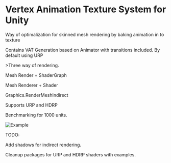 # Vertex Animation Texture System for Unity

Way of optimalization for skinned mesh rendering by baking animation in to texture

Contains VAT Generation based on Animator with transitions included.
By default using URP

<p align="left">>Three way of rendering.</p>
<p align="left">Mesh Render + ShaderGraph</p>
<p align="left">Mesh Renderer + Shader</p>
<p align="left">Graphics.RenderMeshIndirect</p>

<p align="left">Supports URP and HDRP</p>

<p align="left">Benchmarking for 1000 units.</p>

![Example](https://i.imgur.com/557L3e2.png)

<p align="left">TODO:</p>
<p align="left">Add shadows for indirect rendering.</p>
<p align="left">Cleanup packages for URP and HDRP shaders with examples.</p>
